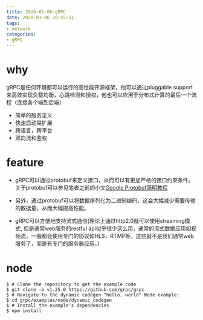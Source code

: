 ```yaml
---
title: 2020-01-06-gRPC
date: 2020-01-06 20:55:51
tags:
- network
categories:
- gRPC
---
```


# why

gRPC是任何环境都可以运行的高性能开源框架，他可以通过pluggable support来高效实现负载均衡，心跳检测和授权，他也可以应用于分布式计算的最后一个流程（连接各个端到后端）

- 简单的服务定义
- 快速启动易扩展
- 跨语言，跨平台
- 双向流和鉴权

# feature

- gRPC可以通过protobuf来定义接口，从而可以有更加严格的接口约束条件。关于protobuf可以参见笔者之前的小文[Google Protobuf简明教程](https://www.jianshu.com/p/b723053a86a6) 

- 另外，通过protobuf可以将数据序列化为二进制编码，这会大幅减少需要传输的数据量，从而大幅提高性能。

- gRPC可以方便地支持流式通信(理论上通过http2.0就可以使用streaming模式, 但是通常web服务的restful api似乎很少这么用，通常的流式数据应用如视频流，一般都会使用专门的协议如HLS，RTMP等，这些就不是我们通常web服务了，而是有专门的服务器应用。）

# node

```
$ # Clone the repository to get the example code
$ git clone -b v1.25.0 https://github.com/grpc/grpc
$ # Navigate to the dynamic codegen "hello, world" Node example:
$ cd grpc/examples/node/dynamic_codegen
$ # Install the example's dependencies
$ npm install
```

